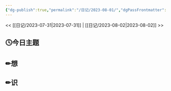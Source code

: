 ```yaml
---
{"dg-publish":true,"permalink":"/日记/2023-08-01/","dgPassFrontmatter":true}
---
```


<< [[日记/2023-07-31\|2023-07-31]] | [[日记/2023-08-02\|2023-08-02]] >>
## 🕓今日主题


## ✏想

## ✏识